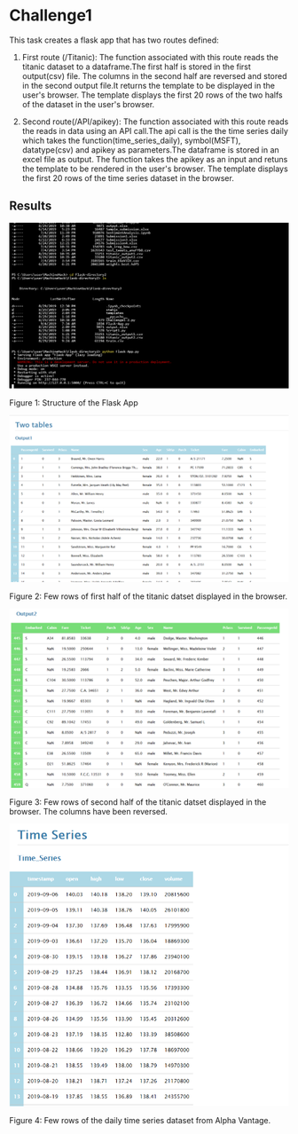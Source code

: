 # Challenge1

This task creates a flask app that has two routes defined:

1. First route (/Titanic): The function associated with this route reads the titanic dataset to a dataframe.The first half is stored in the first output(csv) file. The columns in the second half are reversed and stored in the second output file.It returns the template to be displayed in the user's browser. The template displays the first 20 rows of the two halfs of the dataset in the user's browser. 

2. Second route(/API/apikey): The function associated with this route reads the reads in data using an API call.The api call is the the time series daily which takes the function(time_series_daily), symbol(MSFT), datatype(csv) and apikey as parameters.The dataframe is stored in an excel file as output. The function takes the apikey as an input and retuns the template to be rendered in the user's browser. The template displays the first 20 rows of the time series dataset in the browser. 
  
## Results

![Image1](images/challenge1-1.png)

Figure 1: Structure of the Flask App

![Image2](images/challenge1-2.png)

Figure 2: Few rows of first half of the titanic datset displayed in the browser. 

![Image3](images/challenge1-3.png)

Figure 3: Few rows of second half of the titanic datset displayed in the browser. The columns have been reversed.

![Image4](images/challenge1-4.png)

Figure 4: Few rows of the daily time series dataset from Alpha Vantage. 
